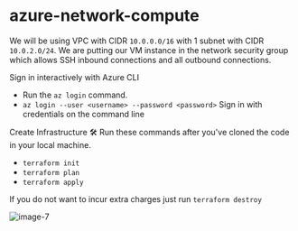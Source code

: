 # azure-network-compute

We will be using VPC with CIDR `10.0.0.0/16` with 1 subnet with CIDR `10.0.2.0/24`. We are putting our VM instance in the network security group which allows SSH inbound connections and all outbound connections.

Sign in interactively with Azure CLI

- Run the `az login` command.
- `az login --user <username> --password <password>` Sign in with credentials on the command line
  

Create Infrastructure 🛠
Run these commands after you've  cloned the code in your local machine.

- `terraform init`
- `terraform plan`
- `terraform apply`


If you do not want to incur extra charges just run `terraform destroy`



![image-7](https://github.com/Max-Ola/azure-network-compute/assets/106966289/7052ea83-ebae-41eb-8140-2fc0534c7362)
